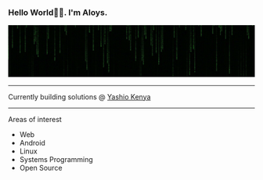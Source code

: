 ### Hello World👋🏾. I'm Aloys.
![matrix](matrix.jpg)
***
Currently building solutions @ [Yashio Kenya](https://ke.linkedin.com/company/yashio-kenya)
***
Areas of interest
- Web
- Android 
- Linux
- Systems Programming
- Open Source
